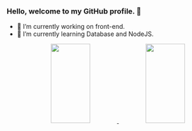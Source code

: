 ### Hello, welcome to my GitHub profile. 👋


- 🔭 I’m currently working on front-end.
- 🌱 I’m currently learning Database and NodeJS.


<div align="center">
  <a href="https://github.com/felipeduarteb">
  <img height="180em" width="42%" src="https://github-readme-stats.vercel.app/api?username=felipeduarteb&show_icons=true&theme=dracula&include_all_commits=true&count_private=true"/>
  <img height="180em" width="42%" src="https://github-readme-stats.vercel.app/api/top-langs/?username=felipeduarteb&layout=compact&langs_count=7&theme=dracula"/>
</div>
  
  
<!-- ![Snake animation](https://github.com/felipeduarteb/felipeduarteb/blob/output/github-contribution-grid-snake.svg) -->
<!--   ![Snake animation](https://github.com/felipeduarteb/felipeduarteb/) -->

<!-- **felipeduarteb/felipeduarteb** is a ✨ _special_ ✨ repository because its `README.md` (this file) appears on your GitHub profile.

Here are some ideas to get you started:

- 🔭 I’m currently working on ...
- 🌱 I’m currently learning ...
- 👯 I’m looking to collaborate on ...
- 🤔 I’m looking for help with ...
- 💬 Ask me about ...
- 📫 How to reach me: ...
- 😄 Pronouns: ...
- ⚡ Fun fact: ...

 -->
